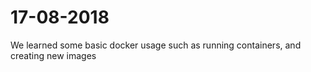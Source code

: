 # 17-08-2018

We learned some basic docker usage such as running containers,
and creating new images